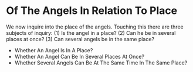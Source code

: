 # Of The Angels In Relation To Place

We now inquire into the place of the angels. Touching this there are three subjects of inquiry:
(1) Is the angel in a place?
(2) Can he be in several places at once?
(3) Can several angels be in the same place?

* Whether An Angel Is In A Place?
* Whether An Angel Can Be In Several Places At Once?
* Whether Several Angels Can Be At The Same Time In The Same Place?